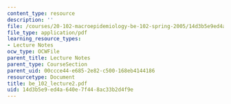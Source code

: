 ```yaml
---
content_type: resource
description: ''
file: /courses/20-102-macroepidemiology-be-102-spring-2005/14d3b5e9ed4a640e7f448ac33b2d4f9e_be_102_lecture2.pdf
file_type: application/pdf
learning_resource_types:
- Lecture Notes
ocw_type: OCWFile
parent_title: Lecture Notes
parent_type: CourseSection
parent_uid: 00ccce44-e685-2e82-c500-168eb4144186
resourcetype: Document
title: be_102_lecture2.pdf
uid: 14d3b5e9-ed4a-640e-7f44-8ac33b2d4f9e
---
```

